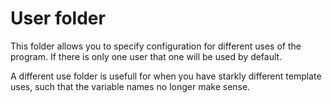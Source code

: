 # User folder

This folder allows you to specify configuration for different uses of the
program. If there is only one user that one will be used by default.

A different use folder is usefull for when you have starkly different template
uses, such that the variable names no longer make sense.
